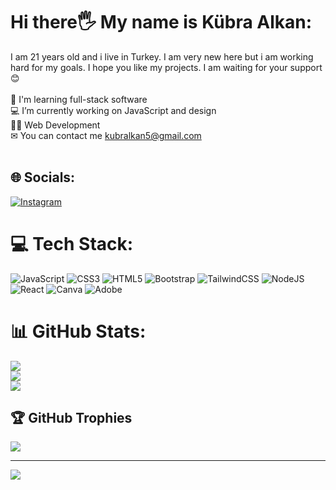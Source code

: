 # Hi there🖐 My name is Kübra Alkan:
I am 21 years old and i live in Turkey. I am very new here but i am working hard for my goals. I hope you like my projects. I am waiting for your support😊<br><br>🧠 I'm learning full-stack software<br>💻 I’m currently working on JavaScript and design<br>👩‍💻 Web Development<br>✉ You can contact me kubralkan5@gmail.com<br><br>


## 🌐 Socials:
[![Instagram](https://img.shields.io/badge/Instagram-%23E4405F.svg?logo=Instagram&logoColor=white)](https://instagram.com/kubrallkn) 
# 💻 Tech Stack:
![JavaScript](https://img.shields.io/badge/javascript-%23323330.svg?style=for-the-badge&logo=javascript&logoColor=%23F7DF1E) ![CSS3](https://img.shields.io/badge/css3-%231572B6.svg?style=for-the-badge&logo=css3&logoColor=white) ![HTML5](https://img.shields.io/badge/html5-%23E34F26.svg?style=for-the-badge&logo=html5&logoColor=white) ![Bootstrap](https://img.shields.io/badge/bootstrap-%238511FA.svg?style=for-the-badge&logo=bootstrap&logoColor=white) ![TailwindCSS](https://img.shields.io/badge/tailwindcss-%2338B2AC.svg?style=for-the-badge&logo=tailwind-css&logoColor=white) ![NodeJS](https://img.shields.io/badge/node.js-6DA55F?style=for-the-badge&logo=node.js&logoColor=white) ![React](https://img.shields.io/badge/react-%2320232a.svg?style=for-the-badge&logo=react&logoColor=%2361DAFB) ![Canva](https://img.shields.io/badge/Canva-%2300C4CC.svg?style=for-the-badge&logo=Canva&logoColor=white) ![Adobe](https://img.shields.io/badge/adobe-%23FF0000.svg?style=for-the-badge&logo=adobe&logoColor=white)
# 📊 GitHub Stats:
![](https://github-readme-stats.vercel.app/api?username=kubralkn&theme=monokai&hide_border=false&include_all_commits=false&count_private=false)<br/>
![](https://github-readme-streak-stats.herokuapp.com/?user=kubralkn&theme=monokai&hide_border=false)<br/>
![](https://github-readme-stats.vercel.app/api/top-langs/?username=kubralkn&theme=monokai&hide_border=false&include_all_commits=false&count_private=false&layout=compact)

## 🏆 GitHub Trophies
![](https://github-profile-trophy.vercel.app/?username=kubralkn&theme=monokai&no-frame=true&no-bg=false&margin-w=4)

---
[![](https://visitcount.itsvg.in/api?id=kubralkn&icon=0&color=0)](https://visitcount.itsvg.in)

<!-- Proudly created with GPRM ( https://gprm.itsvg.in ) -->
